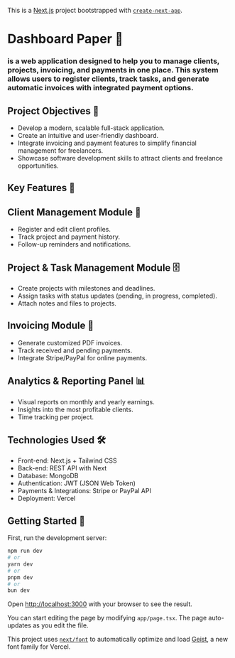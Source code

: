 This is a [Next.js](https://nextjs.org) project bootstrapped with [`create-next-app`](https://nextjs.org/docs/app/api-reference/cli/create-next-app).

# Dashboard Paper 🔹
### is a web application designed to help you to manage clients, projects, invoicing, and payments in one place. This system allows users to register clients, track tasks, and generate automatic invoices with integrated payment options.

## Project Objectives 📌
 * Develop a modern, scalable full-stack application.
 * Create an intuitive and user-friendly dashboard.
 * Integrate invoicing and payment features to simplify financial management for freelancers.
 * Showcase software development skills to attract clients and freelance opportunities.

## Key Features 🔑
## Client Management Module 👥
* Register and edit client profiles.
* Track project and payment history.
* Follow-up reminders and notifications.
## Project & Task Management Module 🗄️
* Create projects with milestones and deadlines.
* Assign tasks with status updates (pending, in progress, completed).
* Attach notes and files to projects.
## Invoicing Module 📂
* Generate customized PDF invoices.
* Track received and pending payments.
* Integrate Stripe/PayPal for online payments.
## Analytics & Reporting Panel 📊
* Visual reports on monthly and yearly earnings.
* Insights into the most profitable clients.
* Time tracking per project.

## Technologies Used 🛠️

* Front-end: Next.js + Tailwind CSS
* Back-end:  REST API with Next
* Database:  MongoDB
* Authentication: JWT (JSON Web Token)
* Payments & Integrations: Stripe or PayPal API
* Deployment: Vercel

## Getting Started 🚀

First, run the development server:

```bash
npm run dev
# or
yarn dev
# or
pnpm dev
# or
bun dev
```

Open [http://localhost:3000](http://localhost:3000) with your browser to see the result.

You can start editing the page by modifying `app/page.tsx`. The page auto-updates as you edit the file.

This project uses [`next/font`](https://nextjs.org/docs/app/building-your-application/optimizing/fonts) to automatically optimize and load [Geist](https://vercel.com/font), a new font family for Vercel.
